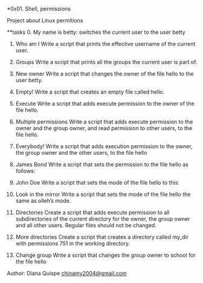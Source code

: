 *0x01. Shell, permissions

Project about Linux permitions

**tasks
0. My name is betty:
switches the current user to the user betty

1. Who am I
Write a script that prints the effective username of the current user.

2. Groups
Write a script that prints all the groups the current user is part of.

3. New owner
Write a script that changes the owner of the file hello to the user betty.

4. Empty!
Write a script that creates an empty file called hello.

5. Execute
Write a script that adds execute permission to the owner of the file hello.

6. Multiple permissions
Write a script that adds execute permission to the owner and the group owner, and read permission to other users, to the file hello.

7. Everybody!
Write a script that adds execution permission to the owner, the group owner and the other users, to the file hello

8. James Bond
Write a script that sets the permission to the file hello as follows:

9. John Doe
Write a script that sets the mode of the file hello to this:

10. Look in the mirror
Write a script that sets the mode of the file hello the same as olleh’s mode.

11. Directories
Create a script that adds execute permission to all subdirectories of the current directory for the owner, the group owner and all other users. Regular files should not be changed.

12. More directories
Create a script that creates a directory called my_dir with permissions 751 in the working directory.

13. Change group
Write a script that changes the group owner to school for the file hello

Author:
Diana Quispe chinamy2004@gmail.com
